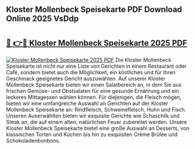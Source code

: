 ## Kloster Mollenbeck Speisekarte PDF Download Online 2025 VsDdp

# <h2><a href="http://gcdt69y.nevu.top/?p=Kloster+Mollenbeck+Speisekarte">🔗 👉🔴 Kloster Mollenbeck Speisekarte 2025 PDF</a></h2>

[![Kloster Mollenbeck Speisekarte 2025 PDF](https://i.imgur.com/dBaPXMq.png)](http://gcdt69y.nevu.top/?p=Kloster+Mollenbeck+Speisekarte)
Die Kloster Mollenbeck Speisekarte ist nicht nur eine Liste von Gerichten in einem Restaurant oder Café, sondern bietet auch die Möglichkeit, ein köstliches und für Ihren Geschmack geeignetes Gericht auszuwählen. Auf unserer Kloster Mollenbeck Speisekarte bieten wir einen Salatbereich an, in dem Sie aus frischen Gemüse- und Obstsalaten für eine gesunde Ernährung und ein leckeres Mittagessen wählen können. Für diejenigen, die Fleisch mögen, bieten wir eine umfangreiche Auswahl an Gerichten auf der Kloster Mollenbeck Speisekarte an: Rindfleisch, Schweinefleisch, Huhn und Fisch. Unseren Auserwählten bieten wir exquisite Gerichte wie Schaschlik und Steak an, die auf einem alten, natürlichen Feuer zubereitet werden. Unsere Kloster Mollenbeck Speisekarte bietet eine große Auswahl an Desserts, von klassischen Torten und Kuchen bis hin zu exquisiten Crème Brûlée und Schokoladenbonbons.
